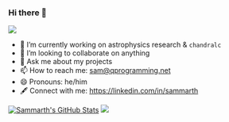 ### Hi there 👋

![](https://komarev.com/ghpvc/?username=sammarth-k&label=Profile%20views&color=0e75b6&style=flat")

- 🔭 I’m currently working on astrophysics research & `chandralc`
- 👯 I’m looking to collaborate on anything
- 💬 Ask me about my projects
- 📫 How to reach me: sam@qprogramming.net
- 😄 Pronouns: he/him
- 🖋️ Connect with me: https://linkedin.com/in/sammarth


[![Sammarth's GitHub Stats](https://github-readme-stats.vercel.app/api?username=sammarth-k&theme=dark&show_icons=true&count_private=true)](https://github.com/sammarth-k/github-readme-stats)
<img src="https://github-readme-streak-stats.herokuapp.com/?user=sammarth-k">
